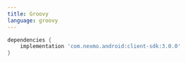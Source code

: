 ```yaml
---
title: Groovy
language: groovy
---
```


```groovy
dependencies {
    implementation 'com.nexmo.android:client-sdk:3.0.0'
}
```
